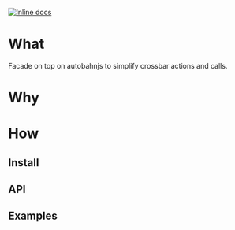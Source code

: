 [![Inline docs](http://inch-ci.org/github/Fl4m3Ph03n1x/crossbarjs.svg?branch=master)](http://inch-ci.org/github/Fl4m3Ph03n1x/crossbarjs)

# What

Facade on top on autobahnjs to simplify crossbar actions and calls.

# Why

# How

## Install

##  API

##  Examples
